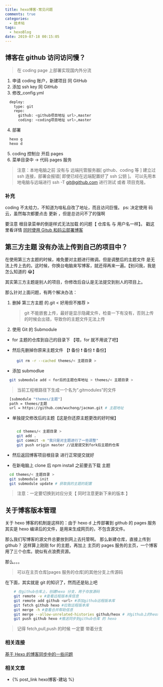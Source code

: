 ```yaml
---
title: hexo博客-常见问题
comments: true
categories:
  - 技术帖
tags:
  - hexoBlog
date: 2019-07-18 00:15:05
---
```


## 博客在 github 访问访问慢？

> 在 coding page 上部署实现国内外分流

1. 申请 coding 账户，新建项目 同 GitHub
2. 添加 ssh key 同 GitHub
3. 修改\_config.yml

```bash
  deploy:
    type: git
    repo:
      github: <github项目地址 url>,master
      coding: <coding项目地址 url>,master
```

4. 部署

```bash
  hexo g
  hexo d
```

5. coding 控制台 开启 pages
6. 菜单目录中 -> 代码 pages 服务

> 注意：本地电脑之前 没有与 远端托管服务器[ github、coding 等 ] 建立过 ssh 连接，部署会报错[ 即使已经在远端配置好了 ssh 公钥 ]。
> 可以先用本地电脑与远端进行 ssh -T git@github.com 进行测试 或者 项目克隆。

### 补充

coding 不太给力，不知道为啥私自改了地址，而且访问巨慢。
ps: 决定使用 码云，虽然每次都要点击 更新 ，但是总访问不了的强啊

要注意 根目录菜单的倒是样式无法加载 的问题【 仓库名 与 用户名一样】。 戳这里看详情 [同时使用 Gitub 和码云部署博客](https://cyneliu.github.io/2019/07/18/%E5%90%8C%E6%97%B6%E4%BD%BF%E7%94%A8Gitub%E5%92%8C%E7%A0%81%E4%BA%91%E9%83%A8%E7%BD%B2%E5%8D%9A%E5%AE%A2/)

## 第三方主题 没有办法上传到自己的项目中？

在使用第三方主题的时候，难免要对主题进行微调。但是调整后的主题文件 是无法上传上去的。这时候，你换台电脑来写博客，就还得再来一遍。【别问我，我是怎么知道的 😂】

其实第三方主题是别人的项目，你修改后自认是无法提交到别人的项目上。

那么针对上面问题，有两个解决办法：

1. 删掉 第三方主题 的.git < 好用但不推荐 >

   > git 不能嵌套上传，最好是显示隐藏文件，检查一下有没有，否则上传的时候会出错，导致你的主题文件无法上传

2. 使用 Git 的 Submodule

- for 主题的仓库到自己的目录下 【喂，for 就不用说了吧】
- 然后先删掉你原来主题文件 【❗️ 备份 ❗ 备份 ️❗️ 备份】

  ```bash
    git rm -r --cached themes/< 主题目录 >
  ```

- 添加 submodlue

```bash
  git submodule add < for后的主题仓库地址 > themes/< 主题目录 >
```

> 当前工程根路径下生成一个名为“.gitmodules”的文件

```bash
  [submodule "themes/主题"]
  path = themes/主题
  url = https://github.com/wuchong/jacman.git # 主题地址
```

- 单独提交修改后的主题【这是你还原主题更改的好时候】

  ```bash

    cd themes/< 主题目录 >
    git add .
    git commit -m "我只是对主题进行了一些调整"
    git push origin master //这是提交到fork后主题的仓库
  ```

- 然后返回博客项目根目录 进行正常提交就好

- 在新电脑上 clone 后 npm install 之前要去下载 主题

```bash
  cd themes/< 主题目录 >
  git submodule init
  git submodule update # 获取我的主题的配置
```

> 注意：一定要切换到对应分支【 同时注意更新下来的版本 】

## 关于博客版本管理

关于 hexo 博客的机制是这样的：由于 hexo d 上传部署到 github 的 pages 服务其实是 hexo 编译后的文件，是用来生成网页的，不包含源文件。

那么我们写博客的源文件总要放到网上去托管啊。
那么新建仓库，直接上传到 github？
这样算上刚刚 for 的主题，再加上 主页的 pages 服务的主页，一个博客用了三个仓库。貌似有点浪费资源。

那么。。。

> 可以在主页仓库[pages 服务的仓库]的其他分支上传源码

在下面，其实就是 git 的知识了，然而还是贴上吧

```bash
    # 在github仓库上，创建hexo 分支，用于存放源码
    git remote -v #查看远程版本库信息
    git remote add github <url> #添加github远程版本库
    git fetch github hexo #拉取远程版本库
    git merge -h #查看合并帮助信息
    git merge --allow-unrelated-histories github/heox # 对github上的heox分支与本地master分支进行合并（两分支不是父子关系，所以合并需要添加 --allow-unrelated-histories）
    git push github hexo #推送同步到github仓库 的 hexo
```

> 记得 fetch,pull,push 的时候 一定要 带着分支

### 相关连接

[基于 Hexo 的博客同步中的一些问题](https://blog.csdn.net/u010873775/article/details/71303116)

### 相关文章

- {% post_link hexo博客-建站 %}
